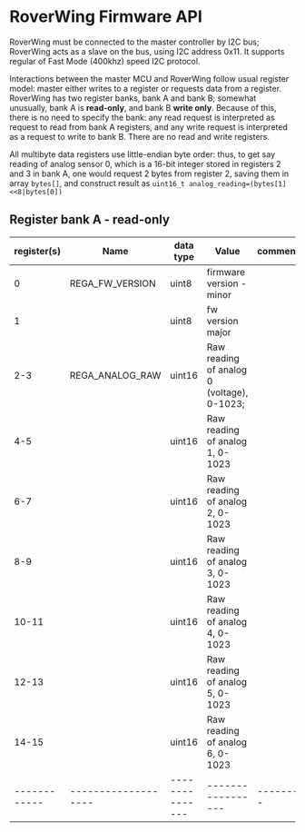 # RoverWing Firmware API

RoverWing must be connected to the master controller by I2C bus;
RoverWing acts as a slave on the bus, using I2C address  0x11. It supports
regular of Fast Mode (400khz) speed I2C protocol.

Interactions between the master MCU and RoverWing follow usual register model:
master either writes to a register or requests data from a register. RoverWing
has two register banks, bank A and bank B; somewhat unusually,  bank  A is
**read-only**, and bank  B **write only**. Because of this, there is no need to
specify the bank: any read request is interpreted as request to read from bank
A registers, and any write request is interpreted as a request to write to bank B.
There are no  read and write registers.

All multibyte data registers use little-endian byte order: thus, to get say
reading of analog sensor 0, which is a 16-bit integer stored in registers 2 and
3 in bank A, one would request 2 bytes from register 2, saving them in array
`bytes[]`, and  construct result as
`uint16_t analog_reading=(bytes[1]<<8|bytes[0])`

## Register bank A - read-only

|register(s)|  Name              | data type      |           Value | comment |
|------------|-------------------| ---------------|-----------------| --------|
| 0          | REGA_FW_VERSION   |    uint8       | firmware version - minor|
| 1          |                   |     uint8      | fw version major|
| 2-3        | REGA_ANALOG_RAW   |  uint16        | Raw reading of analog 0 (voltage), 0-1023;
| 4-5        |                   |  uint16        | Raw reading of analog 1, 0-1023|
| 6-7        |                   |  uint16        | Raw reading of analog 2, 0-1023|
| 8-9        |                   |  uint16        | Raw reading of analog 3, 0-1023|
| 10-11      |                   |  uint16        | Raw reading of analog 4, 0-1023|
| 12-13      |                   |  uint16        | Raw reading of analog 5, 0-1023|
| 14-15      |                   |  uint16        | Raw reading of analog 6, 0-1023|
|------------|-------------------| ---------------|-----------------| --------|
